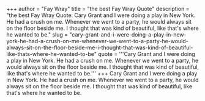 +++
author = "Fay Wray"
title = "the best Fay Wray Quote"
description = "the best Fay Wray Quote: Cary Grant and I were doing a play in New York. He had a crush on me. Whenever we went to a party, he would always sit on the floor beside me. I thought that was kind of beautiful, like that's where he wanted to be."
slug = "cary-grant-and-i-were-doing-a-play-in-new-york-he-had-a-crush-on-me-whenever-we-went-to-a-party-he-would-always-sit-on-the-floor-beside-me-i-thought-that-was-kind-of-beautiful-like-thats-where-he-wanted-to-be"
quote = '''Cary Grant and I were doing a play in New York. He had a crush on me. Whenever we went to a party, he would always sit on the floor beside me. I thought that was kind of beautiful, like that's where he wanted to be.'''
+++
Cary Grant and I were doing a play in New York. He had a crush on me. Whenever we went to a party, he would always sit on the floor beside me. I thought that was kind of beautiful, like that's where he wanted to be.
